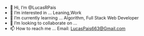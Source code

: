 - 👋 Hi, I’m @LucasRPais
- 👀 I’m interested in ... Leaning,Work
- 🌱 I’m currently learning ... Algorithm, Full Stack Web Developer
- 💞️ I’m looking to collaborate on ...
- 📫 How to reach me ... Email: LucasPais663@Gmail.com
<!---
LucasRPais/LucasRPais is a ✨ special ✨ repository because its `README.md` (this file) appears on your GitHub profile.
You can click the Preview link to take a look at your changes.
--->
